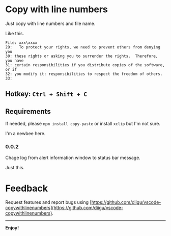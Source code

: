 
# Copy with line numbers

Just copy with line numbers and file name.

Like this.

```
File: xxx\xxxx
29:   To protect your rights, we need to prevent others from denying you
30: these rights or asking you to surrender the rights.  Therefore, you have
31: certain responsibilities if you distribute copies of the software, or if
32: you modify it: responsibilities to respect the freedom of others.
33: 
```

## Hotkey:  `Ctrl + Shift + C`

## Requirements

If needed, please `npm install copy-paste` or install `xclip` but I'm not sure.

I'm a newbee here.

### 0.0.2

Chage log from alert information window to status bar message.

Just this.

# Feedback

Request features and report bugs using [https://github.com/diigu/vscode-copywithlinenumbers](https://github.com/diigu/vscode-copywithlinenumbers).


---------------------------------------------------------------------------------

**Enjoy!**
